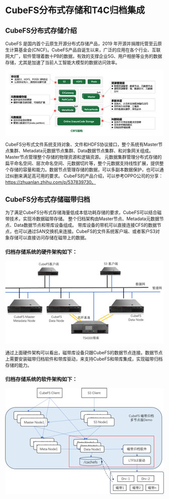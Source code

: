 # CubeFS分布式存储和T4C归档集成

## CubeFS分布式存储介绍
CubeFS 是国内首个云原生开源分布式存储产品，2019 年开源并捐赠托管至云原生计算基金会(CNCF)。CubeFS产品自诞生以来，广泛的应用在各个行业、互联网大厂，软件管理着数十PB的数据，有效的支撑企业5G、用户相册等业务的数据存储，尤其是加速了当前人工智能大模型的数据访问效率。

![arc](./pic/cubefs.png)

CubeFS分布式文件系统支持对象、文件和HDFS协议接口，整个系统有Master节点集群、Metadata元数据节点集群、Data数据节点集群、和对象网关组成。Master节点管理整个存储的物理资源和逻辑资源。 元数据集群管理分布式存储的扁平命名空间、层次命名空间、元数据切片等，整个元数据支持线性扩展，提供整个存储的容量和能力。数据节点管理存储的数据，可以多副本数据保护，也可以通过纠删来满足高可用的要求。 CubeFS的产品介绍，可以参考OPPO公司的分享：https://zhuanlan.zhihu.com/p/537839730。

## CubeFS分布式存储磁带归档

为了满足CubeFS分布式存储海量低成本低功耗存储的要求，CubeFS可以结合磁带技术，实现冷数据磁带存储。 整个归档架构由Master节点、Metadata元数据节点、Data数据节点和带库设备组成。 带库设备的带机可以直接连接CFS的数据节点，也可以通过SAN交换机来连接。CubeFS的文件系统客户端、或者客户S3对象存储可以直接访问存储在磁带上的数据。 

### 归档存储系统的硬件架构如下：
![arc](./pic/cubefs_t4c.png)

通过上面硬件架构可以看出，磁带库设备只跟CubeFS的数据节点连接。数据节点上需要安装磁带归档软件和带库驱动，来支持CubeFS和带库集成，实现磁带归档存储的能力。

### 归档存储系统的软件架构如下：
![arc](./pic/cubefs_t4c_mod.png)